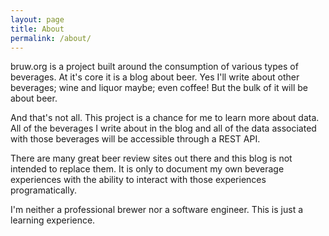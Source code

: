 ```yaml
---
layout: page
title: About
permalink: /about/
---
```


bruw.org is a project built around the consumption of various types of beverages. At it's core it is a blog about beer. Yes I'll write about other beverages; wine and liquor maybe; even coffee! But the bulk of it will be about beer.

And that's not all. This project is a chance for me to learn more about data. All of the beverages I write about in the blog and all of the data associated with those beverages will be accessible through a REST API.

There are many great beer review sites out there and this blog is not intended to replace them. It is only to document my own beverage experiences with the ability to interact with those experiences programatically.

I'm neither a professional brewer nor a software engineer. This is just a learning experience.





